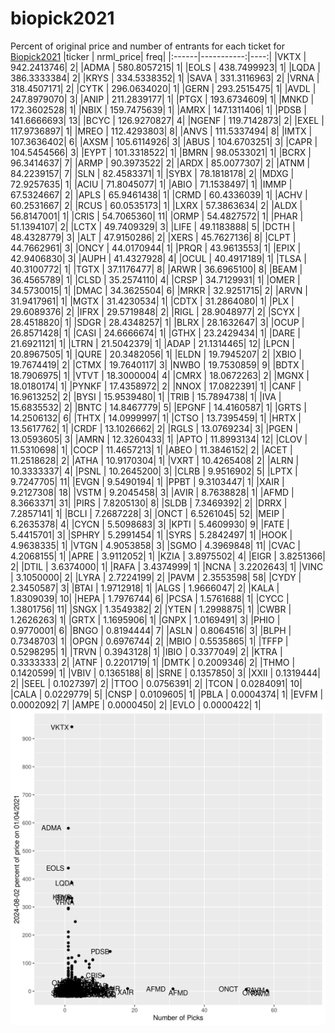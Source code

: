 # biopick2021
Percent of original price and number of entrants for each ticket for [Biopick2021](https://twitter.com/hashtag/Biopick2021)
|ticker |  nrml_price| freq|
|:------|-----------:|----:|
|VKTX   | 942.2413746|    2|
|ADMA   | 580.8057215|    1|
|EOLS   | 438.7499923|    1|
|LQDA   | 386.3333384|    2|
|KRYS   | 334.5338352|    1|
|SAVA   | 331.3116963|    2|
|VRNA   | 318.4507171|    2|
|CYTK   | 296.0634020|    1|
|GERN   | 293.2515475|    1|
|AVDL   | 247.8979070|    3|
|ANIP   | 211.2839177|    1|
|PTGX   | 193.6734609|    1|
|MNKD   | 172.3602528|    1|
|NBIX   | 159.7475639|    1|
|AMRX   | 147.1311406|    1|
|PDSB   | 141.6666693|   13|
|BCYC   | 126.9270827|    4|
|NGENF  | 119.7142873|    2|
|EXEL   | 117.9736897|    1|
|MREO   | 112.4293803|    8|
|ANVS   | 111.5337494|    8|
|IMTX   | 107.3636402|    6|
|AXSM   | 105.6114926|    3|
|ABUS   | 104.6703251|    3|
|CAPR   | 104.5454566|    3|
|EYPT   | 101.3318522|    1|
|BMRN   |  98.0533021|    1|
|BCRX   |  96.3414637|    7|
|ARMP   |  90.3973522|    2|
|ARDX   |  85.0077307|    2|
|ATNM   |  84.2239157|    7|
|SLN    |  82.4583371|    1|
|SYBX   |  78.1818178|    2|
|MDXG   |  72.9257635|    1|
|ACIU   |  71.8045077|    1|
|ABIO   |  71.1538497|    1|
|IMMP   |  67.5324667|    2|
|APLS   |  65.9461438|    1|
|CRMD   |  60.4336039|    1|
|ACHV   |  60.2531667|    2|
|RCUS   |  60.0535173|    1|
|LXRX   |  57.3863634|    2|
|ALDX   |  56.8147001|    1|
|CRIS   |  54.7065360|   11|
|ORMP   |  54.4827572|    1|
|PHAR   |  51.1394107|    2|
|LCTX   |  49.7409329|    3|
|LIFE   |  49.1183888|    5|
|DCTH   |  48.4328779|    3|
|ALT    |  47.9150286|    2|
|XERS   |  45.7627136|    8|
|CLPT   |  44.7662961|    3|
|ONCY   |  44.0170944|    1|
|PRQR   |  43.9613553|    1|
|EPIX   |  42.9406830|    3|
|AUPH   |  41.4327928|    4|
|OCUL   |  40.4917189|    1|
|TLSA   |  40.3100772|    1|
|TGTX   |  37.1176477|    8|
|ARWR   |  36.6965100|    8|
|BEAM   |  36.4565789|    1|
|CLSD   |  35.2574110|    4|
|CRSP   |  34.7129931|    1|
|OMER   |  34.5730015|    1|
|DMAC   |  34.3625504|    6|
|MRKR   |  32.9251715|    2|
|ARVN   |  31.9417961|    1|
|MGTX   |  31.4230534|    1|
|CDTX   |  31.2864080|    1|
|PLX    |  29.6089376|    2|
|IFRX   |  29.5719848|    2|
|RIGL   |  28.9048977|    2|
|SCYX   |  28.4518820|    1|
|SDGR   |  28.4348257|    1|
|BLRX   |  28.1632647|    3|
|OCUP   |  26.8571428|    1|
|CASI   |  24.6666674|    1|
|GTHX   |  23.2429434|    1|
|DARE   |  21.6921121|    1|
|LTRN   |  21.5042379|    1|
|ADAP   |  21.1314465|   12|
|LPCN   |  20.8967505|    1|
|QURE   |  20.3482056|    1|
|ELDN   |  19.7945207|    2|
|XBIO   |  19.7674419|    2|
|CTMX   |  19.7640117|    3|
|NWBO   |  19.7530859|    9|
|BDTX   |  18.7906975|    1|
|VTVT   |  18.3000004|    4|
|CMRX   |  18.0672263|    2|
|MGNX   |  18.0180174|    1|
|PYNKF  |  17.4358972|    2|
|NNOX   |  17.0822391|    1|
|CANF   |  16.9613252|    2|
|BYSI   |  15.9539480|    1|
|TRIB   |  15.7894738|    1|
|IVA    |  15.6835532|    2|
|BNTC   |  14.8467779|    5|
|EPGNF  |  14.4160587|    1|
|GRTS   |  14.2506132|    6|
|THTX   |  14.0999997|    1|
|CTSO   |  13.7395459|    1|
|HRTX   |  13.5617762|    1|
|CRDF   |  13.1026662|    2|
|RGLS   |  13.0769234|    3|
|PGEN   |  13.0593605|    3|
|AMRN   |  12.3260433|    1|
|APTO   |  11.8993134|   12|
|CLOV   |  11.5310698|    1|
|COCP   |  11.4657213|    1|
|ABEO   |  11.3846152|    2|
|ACET   |  11.2518628|    2|
|ATHA   |  10.9170304|    1|
|VXRT   |  10.4265408|    2|
|ALRN   |  10.3333337|    4|
|PSNL   |  10.2645200|    3|
|CLRB   |   9.9516902|    5|
|LPTX   |   9.7247705|   11|
|EVGN   |   9.5490194|    1|
|PPBT   |   9.3103447|    1|
|XAIR   |   9.2127308|   18|
|VSTM   |   9.2045458|    3|
|AVIR   |   8.7638828|    1|
|AFMD   |   8.3663371|   31|
|PIRS   |   7.8205130|    8|
|SLDB   |   7.3469392|    2|
|DRRX   |   7.2857141|    1|
|BCLI   |   7.2687228|    3|
|ONCT   |   6.5261045|   52|
|MEIP   |   6.2635378|    4|
|CYCN   |   5.5098683|    3|
|KPTI   |   5.4609930|    9|
|FATE   |   5.4415701|    3|
|SPHRY  |   5.2991454|    1|
|SYRS   |   5.2842497|    1|
|HOOK   |   4.9638335|    1|
|VTGN   |   4.9053858|    3|
|SGMO   |   4.3969848|   11|
|CVAC   |   4.2068155|    1|
|APRE   |   3.9112052|    1|
|KZIA   |   3.8975502|    4|
|EIGR   |   3.8251366|    2|
|DTIL   |   3.6374000|    1|
|RAFA   |   3.4374999|    1|
|NCNA   |   3.2202643|    1|
|VINC   |   3.1050000|    2|
|LYRA   |   2.7224199|    2|
|PAVM   |   2.3553598|   58|
|CYDY   |   2.3450587|    3|
|BTAI   |   1.9712918|    1|
|ALGS   |   1.9666047|    2|
|KALA   |   1.8309039|   10|
|HEPA   |   1.7976744|    6|
|PCSA   |   1.5761688|    1|
|CYCC   |   1.3801756|   11|
|SNGX   |   1.3549382|    2|
|YTEN   |   1.2998875|    1|
|CWBR   |   1.2626263|    1|
|GRTX   |   1.1695906|    1|
|GNPX   |   1.0169491|    3|
|PHIO   |   0.9770001|    6|
|BNGO   |   0.8194444|    7|
|ASLN   |   0.8064516|    3|
|BLPH   |   0.7348703|    1|
|OPGN   |   0.6976744|    2|
|MBIO   |   0.5535865|    1|
|TFFP   |   0.5298295|    1|
|TRVN   |   0.3943128|    1|
|IBIO   |   0.3377049|    2|
|KTRA   |   0.3333333|    2|
|ATNF   |   0.2201719|    1|
|DMTK   |   0.2009346|    2|
|THMO   |   0.1420599|    1|
|VBIV   |   0.1365188|    8|
|SRNE   |   0.1357850|    3|
|XXII   |   0.1319444|    2|
|SEEL   |   0.1027397|    2|
|TTOO   |   0.0756391|    2|
|TCON   |   0.0284091|   10|
|CALA   |   0.0229779|    5|
|CNSP   |   0.0109605|    1|
|PBLA   |   0.0004374|    1|
|EVFM   |   0.0002092|    7|
|AMPE   |   0.0000450|    2|
|EVLO   |   0.0000422|    1|
![retvspicks](biopicks.png?raw=true)
